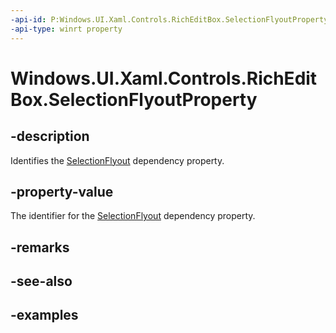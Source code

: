 ```yaml
---
-api-id: P:Windows.UI.Xaml.Controls.RichEditBox.SelectionFlyoutProperty
-api-type: winrt property
---
```


<!-- Property syntax.
public DependencyProperty SelectionFlyoutProperty { get; }
-->

# Windows.UI.Xaml.Controls.RichEditBox.SelectionFlyoutProperty

## -description

Identifies the [SelectionFlyout](richeditbox_selectionflyout.md) dependency property.

## -property-value

The identifier for the [SelectionFlyout](richeditbox_selectionflyout.md) dependency property.

## -remarks

## -see-also

## -examples

